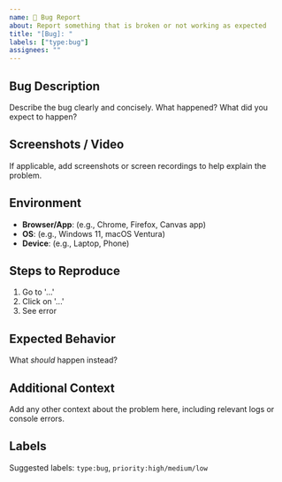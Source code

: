 ```yaml
---
name: 🐞 Bug Report
about: Report something that is broken or not working as expected
title: "[Bug]: "
labels: ["type:bug"]
assignees: ""
---
```


## Bug Description

Describe the bug clearly and concisely. What happened? What did you expect to happen?

## Screenshots / Video

If applicable, add screenshots or screen recordings to help explain the problem.

## Environment

- **Browser/App**: (e.g., Chrome, Firefox, Canvas app)
- **OS**: (e.g., Windows 11, macOS Ventura)
- **Device**: (e.g., Laptop, Phone)

## Steps to Reproduce

1. Go to '...'
2. Click on '...'
3. See error

## Expected Behavior

What _should_ happen instead?

## Additional Context

Add any other context about the problem here, including relevant logs or console errors.

## Labels

Suggested labels: `type:bug`, `priority:high/medium/low`
